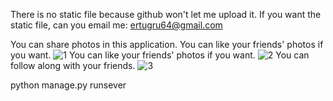 There is no static file because github won't let me upload it. If you want the static file, can you email me:
ertugru64@gmail.com


You can share photos in this application. You can like your friends' photos if you want.
![1](https://github.com/kurtertugrul/social-media-with-django/assets/141010070/37bf288b-2a86-4d74-8e92-a2ca4589e79e)
You can like your friends' photos if you want.
![2](https://github.com/kurtertugrul/social-media-with-django/assets/141010070/3140811d-c67c-4ad6-a63c-96a1aa016bbd)
You can follow along with your friends.
![3](https://github.com/kurtertugrul/social-media-with-django/assets/141010070/faecbce8-4779-4839-8266-7dafe7b033d2)


python manage.py runsever
